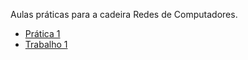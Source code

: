 Aulas práticas para a cadeira Redes de Computadores.

- [Prática 1](pratica1/)
- [Trabalho 1](trabalho1/)